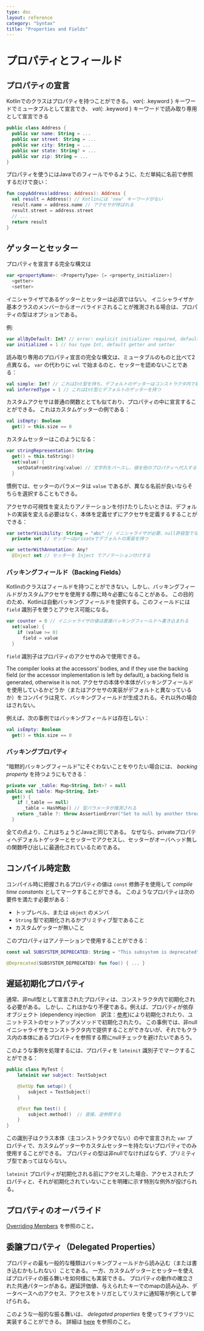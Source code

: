 ```yaml
---
type: doc
layout: reference
category: "Syntax"
title: "Properties and Fields"
---
```


# プロパティとフィールド

## プロパティの宣言

Kotlinでのクラスはプロパティを持つことができる。
*var*{: .keyword } キーワードでミュータブルとして宣言でき、 *val*{: .keyword } キーワードで読み取り専用として宣言できる

``` kotlin
public class Address {
  public var name: String = ...
  public var street: String = ...
  public var city: String = ...
  public var state: String? = ...
  public var zip: String = ...
}
```

プロパティを使うにはJavaでのフィールでやるように、ただ単純に名前で参照するだけで良い：

``` kotlin
fun copyAddress(address: Address): Address {
  val result = Address() // Kotlinには 'new' キーワードがない
  result.name = address.name // アクセサが呼ばれる
  result.street = address.street
  // ...
  return result
}
```

## ゲッターとセッター

プロパティを宣言する完全な構文は

``` kotlin
var <propertyName>: <PropertyType> [= <property_initializer>]
  <getter>
  <setter>
```

イニシャライザであるゲッターとセッターは必須ではない。
イニシャライザか基本クラスのメンバーからオーバライドされることが推測される場合は、プロパティの型はオプションである。

例:

``` kotlin
var allByDefault: Int? // error: explicit initializer required, default getter and setter implied
var initialized = 1 // has type Int, default getter and setter
```

読み取り専用のプロパティ宣言の完全な構文は、ミュータブルのものと比べて2点異なる。
`var` の代わりに `val` で始まるのと、セッターを認めないことである：

``` kotlin
val simple: Int? // これはInt型を持ち、デフォルトのゲッターはコンストラクタ内で初期化されなければならない
val inferredType = 1 // これはInt型とデフォルトのゲッターを持つ
```

カスタムアクセサは普通の関数ととても似ており、プロパティの中に宣言することができる。
これはカスタムゲッターの例である：

``` kotlin
val isEmpty: Boolean
  get() = this.size == 0
```

カスタムセッターはこのようになる：

``` kotlin
var stringRepresentation: String
  get() = this.toString()
  set(value) {
    setDataFromString(value) // 文字列をパースし、値を他のプロパティへ代入する
  }
```

慣例では、セッターのパラメータは `value` であるが、異なる名前が良いならそちらを選択することもできる。

アクセサの可視性を変えたりアノテーションを付けたりしたいときは、デフォルトの実装を変える必要はなく、本体を定義せずにアクセサを定義するすることができる：

``` kotlin
var setterVisibility: String = "abc" // イニシャライザが必要、null許容型でない
  private set // セッターはprivateでデフォルトの実装を持つ

var setterWithAnnotation: Any?
  @Inject set // セッターを Inject でアノテーション付けする
```

### バッキングフィールド（Backing Fields）

Kotlinのクラスはフィールドを持つことができない。しかし、バッキングフィールドがカスタムアクセサを使用する際に時々必要になることがある。
この目的のため、Kotlinは自動バッキングフィールドを提供する。このフィールドには `field` 識別子を使うとアクセス可能になる。

``` kotlin
var counter = 0 // イニシャライザの値は直接バッキングフィールドへ書き込まれる
  set(value) {
    if (value >= 0)
      field = value
  }
```

`field` 識別子はプロパティのアクセサのみで使用できる。

The compiler looks at the accessors' bodies, and if they use the backing field (or the accessor implementation is left by default), a backing field is generated, otherwise it is not.
アクセサの本体や本体がバッキングフィールドを使用しているかどうか（またはアクセサの実装がデフォルトと異なっているか）をコンパイラは見て、バッキングフィールドが生成される。それ以外の場合はされない。

例えば、次の事例ではバッキングフィールドは存在しない：

``` kotlin
val isEmpty: Boolean
  get() = this.size == 0
```

### バッキングプロパティ

"暗黙的バッキングフィールド"にそぐわないことをやりたい場合には、 *backing property* を持つようにもできる：

``` kotlin
private var _table: Map<String, Int>? = null
public val table: Map<String, Int>
  get() {
    if (_table == null)
      _table = HashMap() // 型パラメータが推測される
    return _table ?: throw AssertionError("Set to null by another thread")
  }
```

全ての点より、これはちょうどJavaと同じである。
なぜなら、privateプロパティへデフォルトゲッターとセッターでアクセスし、セッターがオーバヘッド無しの関数呼び出しに最適化されているためである。


## コンパイル時定数

コンパイル時に把握されるプロパティの値は `const` 修飾子を使用して _compile time constants_ としてマークすることができる。
このようなプロパティは次の要件を満たす必要がある：

  * トップレベル、または `object` のメンバ
  * `String` 型で初期化されるかプリミティブ型であること
  * カスタムゲッターが無いこと

このプロパティはアノテーションで使用することができる：

``` kotlin
const val SUBSYSTEM_DEPRECATED: String = "This subsystem is deprecated"

@Deprecated(SUBSYSTEM_DEPRECATED) fun foo() { ... }
```


## 遅延初期化プロパティ

通常、非null型として宣言されたプロパティは、コンストラクタ内で初期化される必要がある。
しかし、これはかなり不便である。例えば、プロパティが依存オブジェクト (dependency injection　訳注：[参考](http://blog.a-way-out.net/blog/2015/08/31/your-dependency-injection-is-wrong-as-I-expected/))により初期化されたり、ユニットテストのセットアップメソッドで初期化されたり。
この事例では、非nullイニシャライザをコンストラクタ内で提供することができないが、それでもクラス内の本体にあるプロパティを参照する際にnullチェックを避けたいであろう。

このような事例を処理するには、プロパティを `lateinit` 識別子でマークすることができる：

``` kotlin
public class MyTest {
    lateinit var subject: TestSubject

    @SetUp fun setup() {
        subject = TestSubject()
    }

    @Test fun test() {
        subject.method()  // 直接、逆参照する
    }
}
```

この識別子はクラス本体（主コンストラクタでない）の中で宣言された `var` プロパティで、カスタムゲッターやカスタムセッターを持たないプロパティでのみ使用することができる。
プロパティの型は非nullでなければならず、プリミティブ型であってはならない。

`lateinit` プロパティが初期化される前にアクセスした場合、アクセスされたプロパティと、それが初期化されていないことを明確に示す特別な例外が投げられる。

## プロパティのオーバライド

[Overriding Members](classes.html#overriding-members) を参照のこと。

## 委譲プロパティ（Delegated Properties）

プロパティの最も一般的な種類はバッキングフィールドから読み込む（または書き込むかもしれない）ことである。
一方、カスタムゲッターとセッターを使えばプロパティの振る舞いを如何様にも実装できる。
プロパティの動作の確立された共通パターンがある。遅延評価値、与えられたキーでのmapの読み込み、データベースへのアクセス、アクセスをトリガとしてリスナに通知等が例として挙げられる。

このような一般的な振る舞いは、 _delegated properties_ を使ってライブラリに実装することができる。
詳細は [here](delegated-properties.html) を参照のこと。
